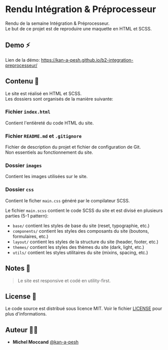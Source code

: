 # Rendu Intégration & Préprocesseur

Rendu de la semaine Intégration & Préprocesseur.\
Le but de ce projet est de reproduire une maquette en HTML et SCSS.

## Demo ⚡️

Lien de la démo: <https://kan-a-pesh.github.io/b2-integration-preprocesseur/>

## Contenu 📝

Le site est réalisé en HTML et SCSS.\
Les dossiers sont organisés de la manière suivante:

### Fichier `index.html`

Contient l'entièreté du code HTML du site.

### Fichier `README.md` et `.gitignore`

Fichier de description du projet et fichier de configuration de Git.\
Non essentiels au fonctionnement du site.

### Dossier `images`

Contient les images utilisées sur le site.

### Dossier `css`

Contient le ficher `main.css` généré par le compilateur SCSS.

Le fichier `main.scss` contient le code SCSS du site et est divisé en plusieurs parties (5-1 pattern):

- `base/` contient les styles de base du site (reset, typographie, etc.)
- `components/` contient les styles des composants du site (boutons, formulaires, etc.)
- `layout/` contient les styles de la structure du site (header, footer, etc.)
- `themes/` contient les styles des thèmes du site (dark, light, etc.)
- `utils/` contient les styles utilitaires du site (mixins, spacing, etc.)

## Notes 📌

> Le site est responsive et codé en utility-first.

## License 📜

Le code source est distribué sous licence MIT.
Voir le fichier [LICENSE](LICENSE) pour plus d'informations.

## Auteur 🧑‍💻

- **Michel Moccand** [@kan-a-pesh](https://github.com/kan-a-pesh/b2-integration-preprocesseur)

